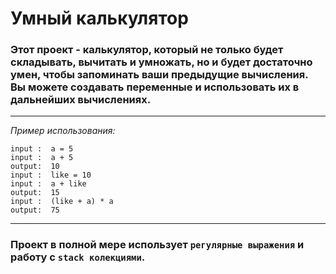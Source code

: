 # Умный калькулятор

### Этот проект - калькулятор, который не только будет складывать, вычитать и умножать, но и будет достаточно умен, чтобы запоминать ваши предыдущие вычисления. Вы можете создавать переменные и использовать их в дальнейших вычислениях.

---
_Пример использования:_
```
input :  a = 5
input :  a + 5
output:  10
input :  like = 10
input :  a + like
output:  15
input :  (like + a) * a
output:  75
```
---
### Проект в полной мере использует `регулярные выражения` и работу с `stack колекциями`.
